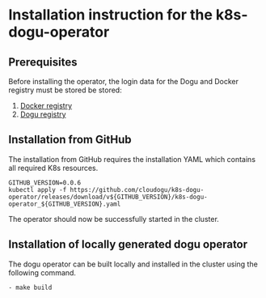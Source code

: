 # Installation instruction for the k8s-dogu-operator

## Prerequisites

Before installing the operator, the login data for the Dogu and Docker registry must be stored be stored:
1. [Docker registry](configuring_the_docker_registry_en.md)
2. [Dogu registry](configuring_the_dogu_registry_en.md)

## Installation from GitHub

The installation from GitHub requires the installation YAML which contains all required K8s resources. 

```
GITHUB_VERSION=0.0.6
kubectl apply -f https://github.com/cloudogu/k8s-dogu-operator/releases/download/v${GITHUB_VERSION}/k8s-dogu-operator_${GITHUB_VERSION}.yaml
```

The operator should now be successfully started in the cluster.

## Installation of locally generated dogu operator

The dogu operator can be built locally and installed in the cluster using the following command.

```bash
- make build
```